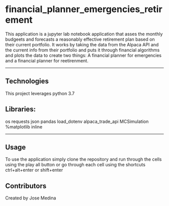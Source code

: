 # financial_planner_emergencies_retirement

This application is a jupyter lab notebook application that asses the monthly budgeets and forecasts a reasonably effective retirement plan based on their current portfolio. It works by taking the data from the Alpaca API and the current info from their portfolio and puts it through financial algorithms and plots the data to create two things: A financial planner for emergencies and a financial planner for reetirenment.

---

## Technologies

This project leverages python 3.7

## Libraries:

os
requests
json
pandas
load_dotenv
alpaca_trade_api
MCSimulation
%matplotlib inline

---

## Usage

To use the application simply clone the repository and run through the cells using the play all button or go through each cell using the shortcuts ctrl+alt+enter or shift+enter

## Contributors

Created by Jose Medina